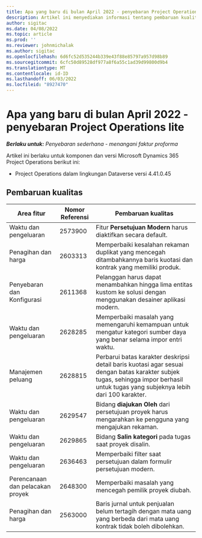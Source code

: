 ```yaml
---
title: Apa yang baru di bulan April 2022 - penyebaran Project Operations lite
description: Artikel ini menyediakan informasi tentang pembaruan kualitas yang tersedia dalam penyebaran Microsoft Dynamics 365 Project Operations lite yang rilis pada April 2022.
author: sigitac
ms.date: 04/08/2022
ms.topic: article
ms.prod: ''
ms.reviewer: johnmichalak
ms.author: sigitac
ms.openlocfilehash: 6d6fc52d535244b339e43f88e85797a957d98b89
ms.sourcegitcommit: 6cfc50d89528df977a8f6a55c1ad39d99800d9b4
ms.translationtype: MT
ms.contentlocale: id-ID
ms.lasthandoff: 06/03/2022
ms.locfileid: "8927470"
---
```

# <a name="whats-new-april-2022---project-operations-lite-deployment"></a>Apa yang baru di bulan April 2022 - penyebaran Project Operations lite

_**Berlaku untuk:** Penyebaran sederhana - menangani faktur proforma_

Artikel ini berlaku untuk komponen dan versi Microsoft Dynamics 365 Project Operations berikut ini:

- Project Operations dalam lingkungan Dataverse versi 4.41.0.45

## <a name="quality-updates"></a>Pembaruan kualitas

| Area fitur | Nomor Referensi | Pembaruan kualitas |
| --- | --- | --- |
| Waktu dan pengeluaran | 2573900 | Fitur **Persetujuan Modern** harus diaktifkan secara default. |
| Penagihan dan harga | 2603313 | Memperbaiki kesalahan rekaman duplikat yang mencegah ditambahkannya baris kuotasi dan kontrak yang memiliki produk. |
| Penyebaran dan Konfigurasi | 2611368 | Pelanggan harus dapat menambahkan hingga lima entitas kustom ke solusi dengan menggunakan desainer aplikasi modern. |
| Waktu dan pengeluaran | 2628285 | Memperbaiki masalah yang memengaruhi kemampuan untuk mengatur kategori sumber daya yang benar selama impor entri waktu. |
|   Manajemen peluang| 2628815 | Perbarui batas karakter deskripsi detail baris kuotasi agar sesuai dengan batas karakter subjek tugas, sehingga impor berhasil untuk tugas yang subjeknya lebih dari 100 karakter. |
| Waktu dan pengeluaran| 2629547 | Bidang **diajukan Oleh** dari persetujuan proyek harus mengarahkan ke pengguna yang mengajukan rekaman. |
| Waktu dan pengeluaran| 2629865 | Bidang **Salin kategori** pada tugas saat proyek disalin. |
| Waktu dan pengeluaran| 2636463 | Memperbaiki filter saat persetujuan dalam formulir persetujuan modern. |
| Perencanaan dan pelacakan proyek | 2648300 | Memperbaiki masalah yang mencegah pemilik proyek diubah. |
| Penagihan dan harga | 2563000 | Baris jurnal untuk penjualan belum tertagih dengan mata uang yang berbeda dari mata uang kontrak tidak boleh dibolehkan. |
